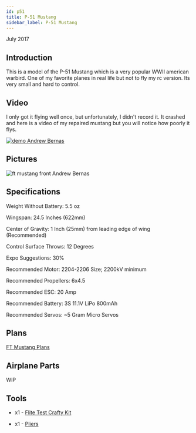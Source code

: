 ```yaml
---
id: p51
title: P-51 Mustang
sidebar_label: P-51 Mustang
---
```


July 2017

## Introduction

This is a model of the P-51 Mustang which is a very popular WWII american warbird. One of my favorite planes in real life but not to fly my rc version. Its very small and hard to control. 

## Video

I only got it flying well once, but unfortunately, I didn't record it. It crashed and here is a video of my repaired mustang but you will notice how poorly it flys. 

[![demo Andrew Bernas](assets/rc-airplanes/p51/demo.jpg)](https://www.youtube.com/watch?v=a2vs4i2vSes)

## Pictures

![ft mustang front Andrew Bernas](assets/rc-airplanes/p51/p51.jpg)

## Specifications

Weight Without Battery: 5.5 oz

Wingspan: 24.5 Inches (622mm)

Center of Gravity: 1 Inch (25mm) from leading edge of wing (Recommended)

Control Surface Throws: 12 Degrees

Expo Suggestions: 30%

Recommended Motor: 2204-2206 Size; 2200kV minimum

Recommended Propellers: 6x4.5

Recommended ESC: 20 Amp

Recommended Battery: 3S 11.1V LiPo 800mAh

Recommended Servos: ~5 Gram Micro Servos

## Plans

[FT Mustang Plans](assets/rc-airplanes/p51/plans.pdf)

## Airplane Parts

WIP

## Tools

* x1 - [Flite Test Crafty Kit](https://store.flitetest.com/flite-test-crafty-kit-flt-5010/p791877)

* x1 - [Pliers](https://www.amazon.com/Tools-VISE-GRIP-Pliers-6-Inch-2078216/dp/B000A0OW2M?ref_=Oct_BSellerC_553314_1&pf_rd_p=192c0672-a4fc-5e22-b935-349dd71711e1&pf_rd_s=merchandised-search-6&pf_rd_t=101&pf_rd_i=553314&pf_rd_m=ATVPDKIKX0DER&pf_rd_r=2M4HQBG3AXGM6CT25QDS&pf_rd_r=2M4HQBG3AXGM6CT25QDS&pf_rd_p=192c0672-a4fc-5e22-b935-349dd71711e1)